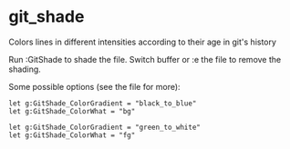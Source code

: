 git_shade
=========

Colors lines in different intensities according to their age in git's history

Run :GitShade to shade the file.  Switch buffer or :e the file to remove the shading.

Some possible options (see the file for more):

    let g:GitShade_ColorGradient = "black_to_blue"
    let g:GitShade_ColorWhat = "bg"

    let g:GitShade_ColorGradient = "green_to_white"
    let g:GitShade_ColorWhat = "fg"

